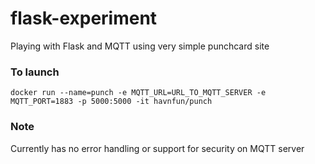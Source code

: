# flask-experiment
Playing with Flask and MQTT using very simple punchcard site

### To launch

```
docker run --name=punch -e MQTT_URL=URL_TO_MQTT_SERVER -e MQTT_PORT=1883 -p 5000:5000 -it havnfun/punch
```

### Note
Currently has no error handling or support for security on MQTT server
